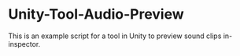 # Unity-Tool-Audio-Preview
This is an example script for a tool in Unity to preview sound clips in-inspector.
